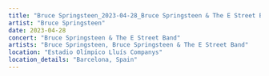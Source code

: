 ```yaml
---
title: "Bruce Springsteen_2023-04-28_Bruce Springsteen & The E Street Band"
artist: "Bruce Springsteen"
date: 2023-04-28
concert: "Bruce Springsteen & The E Street Band"
artists: "Bruce Springsteen, Bruce Springsteen & The E Street Band"
location: "Estadio Olímpico Lluís Companys"
location_details: "Barcelona, Spain"
---
```

